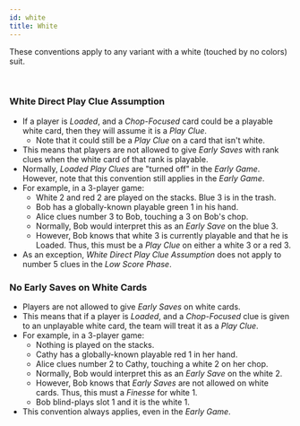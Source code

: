 ```yaml
---
id: white
title: White
---
```


These conventions apply to any variant with a white (touched by no colors) suit.

<br />

### White Direct Play Clue Assumption
- If a player is *Loaded*, and a *Chop-Focused* card could be a playable white card, then they will assume it is a *Play Clue*.
  - Note that it could still be a *Play Clue* on a card that isn't white.
- This means that players are not allowed to give *Early Saves* with rank clues when the white card of that rank is playable.
- Normally, *Loaded Play Clues* are "turned off" in the *Early Game*. However, note that this convention still applies in the *Early Game*.
- For example, in a 3-player game:
  - White 2 and red 2 are played on the stacks. Blue 3 is in the trash.
  - Bob has a globally-known playable green 1 in his hand.
  - Alice clues number 3 to Bob, touching a 3 on Bob's chop.
  - Normally, Bob would interpret this as an *Early Save* on the blue 3.
  - However, Bob knows that white 3 is currently playable and that he is Loaded. Thus, this must be a *Play Clue* on either a white 3 or a red 3.
- As an exception, *White Direct Play Clue Assumption* does not apply to number 5 clues in the *Low Score Phase*.

### No Early Saves on White Cards
- Players are not allowed to give *Early Saves* on white cards.
- This means that if a player is *Loaded*, and a *Chop-Focused* clue is given to an unplayable white card, the team will treat it as a *Play Clue*.
- For example, in a 3-player game:
  - Nothing is played on the stacks.
  - Cathy has a globally-known playable red 1 in her hand.
  - Alice clues number 2 to Cathy, touching a white 2 on her chop.
  - Normally, Bob would interpret this as an *Early Save* on the white 2.
  - However, Bob knows that *Early Saves* are not allowed on white cards. Thus, this must a *Finesse* for white 1.
  - Bob blind-plays slot 1 and it is the white 1.
- This convention always applies, even in the *Early Game*.